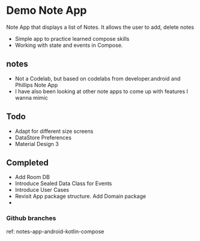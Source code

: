 # Demo Note App
Note App that displays a list of Notes. It allows the user to add, delete notes
- Simple app to practice learned compose skills
- Working with state and events in Compose.

## notes
- Not a Codelab, but based on codelabs from developer.android and Phillips Note App
- I have also been looking at other note apps to come up with features I wanna mimic

## Todo
- Adapt for different size screens
- DataStore Preferences
- Material Design 3

## Completed
- Add Room DB
- Introduce Sealed Data Class for Events
- Introduce User Cases
- Revisit App package structure. Add Domain package
- 


### Github branches

ref: notes-app-android-kotlin-compose